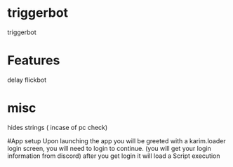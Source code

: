 # triggerbot


triggerbot

# Features
delay
flickbot

# misc
hides strings ( incase of pc check)

#App setup
Upon launching the app you will be greeted with a karim.loader login screen, you will need to login to continue.
(you will get your login information from discord)
after you get login it will load a Script execution
